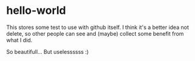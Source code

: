 # hello-world
This stores some test to use with github itself. I think it's a better idea not delete, so other people can see and (maybe) collect some benefit from what I did.

So beautifull...
But uselessssss :)


